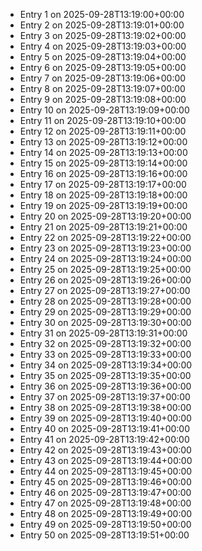 - Entry 1 on 2025-09-28T13:19:00+00:00
- Entry 2 on 2025-09-28T13:19:01+00:00
- Entry 3 on 2025-09-28T13:19:02+00:00
- Entry 4 on 2025-09-28T13:19:03+00:00
- Entry 5 on 2025-09-28T13:19:04+00:00
- Entry 6 on 2025-09-28T13:19:05+00:00
- Entry 7 on 2025-09-28T13:19:06+00:00
- Entry 8 on 2025-09-28T13:19:07+00:00
- Entry 9 on 2025-09-28T13:19:08+00:00
- Entry 10 on 2025-09-28T13:19:09+00:00
- Entry 11 on 2025-09-28T13:19:10+00:00
- Entry 12 on 2025-09-28T13:19:11+00:00
- Entry 13 on 2025-09-28T13:19:12+00:00
- Entry 14 on 2025-09-28T13:19:13+00:00
- Entry 15 on 2025-09-28T13:19:14+00:00
- Entry 16 on 2025-09-28T13:19:16+00:00
- Entry 17 on 2025-09-28T13:19:17+00:00
- Entry 18 on 2025-09-28T13:19:18+00:00
- Entry 19 on 2025-09-28T13:19:19+00:00
- Entry 20 on 2025-09-28T13:19:20+00:00
- Entry 21 on 2025-09-28T13:19:21+00:00
- Entry 22 on 2025-09-28T13:19:22+00:00
- Entry 23 on 2025-09-28T13:19:23+00:00
- Entry 24 on 2025-09-28T13:19:24+00:00
- Entry 25 on 2025-09-28T13:19:25+00:00
- Entry 26 on 2025-09-28T13:19:26+00:00
- Entry 27 on 2025-09-28T13:19:27+00:00
- Entry 28 on 2025-09-28T13:19:28+00:00
- Entry 29 on 2025-09-28T13:19:29+00:00
- Entry 30 on 2025-09-28T13:19:30+00:00
- Entry 31 on 2025-09-28T13:19:31+00:00
- Entry 32 on 2025-09-28T13:19:32+00:00
- Entry 33 on 2025-09-28T13:19:33+00:00
- Entry 34 on 2025-09-28T13:19:34+00:00
- Entry 35 on 2025-09-28T13:19:35+00:00
- Entry 36 on 2025-09-28T13:19:36+00:00
- Entry 37 on 2025-09-28T13:19:37+00:00
- Entry 38 on 2025-09-28T13:19:38+00:00
- Entry 39 on 2025-09-28T13:19:40+00:00
- Entry 40 on 2025-09-28T13:19:41+00:00
- Entry 41 on 2025-09-28T13:19:42+00:00
- Entry 42 on 2025-09-28T13:19:43+00:00
- Entry 43 on 2025-09-28T13:19:44+00:00
- Entry 44 on 2025-09-28T13:19:45+00:00
- Entry 45 on 2025-09-28T13:19:46+00:00
- Entry 46 on 2025-09-28T13:19:47+00:00
- Entry 47 on 2025-09-28T13:19:48+00:00
- Entry 48 on 2025-09-28T13:19:49+00:00
- Entry 49 on 2025-09-28T13:19:50+00:00
- Entry 50 on 2025-09-28T13:19:51+00:00

